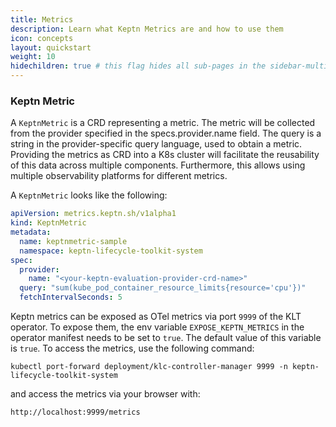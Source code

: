 ```yaml
---
title: Metrics
description: Learn what Keptn Metrics are and how to use them
icon: concepts
layout: quickstart
weight: 10
hidechildren: true # this flag hides all sub-pages in the sidebar-multicard.html
---
```


### Keptn Metric
A `KeptnMetric` is a CRD representing a metric. The metric will be collected from the provider specified in the specs.provider.name field. The query is a string in the provider-specific query language, used to obtain a metric. Providing the metrics as CRD into a K8s cluster will facilitate the reusability of this data across multiple components. Furthermore, this allows using multiple observability platforms for different metrics.

A `KeptnMetric` looks like the following:

```yaml
apiVersion: metrics.keptn.sh/v1alpha1
kind: KeptnMetric
metadata:
  name: keptnmetric-sample
  namespace: keptn-lifecycle-toolkit-system
spec:
  provider:
    name: "<your-keptn-evaluation-provider-crd-name>"
  query: "sum(kube_pod_container_resource_limits{resource='cpu'})"
  fetchIntervalSeconds: 5
```

Keptn metrics can be exposed as OTel metrics via port `9999` of the KLT operator. To expose them, the env variable `EXPOSE_KEPTN_METRICS` in the operator manifest needs to be set to `true`. The default value of this variable is `true`. To access the metrics, use the following command:

```
kubectl port-forward deployment/klc-controller-manager 9999 -n keptn-lifecycle-toolkit-system
```

and access the metrics via your browser with:

```
http://localhost:9999/metrics
```